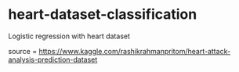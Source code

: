 # heart-dataset-classification
Logistic regression with heart dataset

source = https://www.kaggle.com/rashikrahmanpritom/heart-attack-analysis-prediction-dataset
